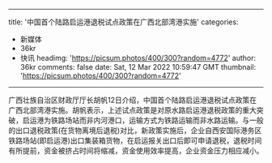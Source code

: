 
---
title: '中国首个陆路启运港退税试点政策在广西北部湾港实施'
categories: 
 - 新媒体
 - 36kr
 - 快讯
headimg: 'https://picsum.photos/400/300?random=4772'
author: 36kr
comments: false
date: Sat, 12 Mar 2022 10:59:47 GMT
thumbnail: 'https://picsum.photos/400/300?random=4772'
---

<div>   
广西壮族自治区财政厅厅长胡帆12日介绍，中国首个陆路启运港退税试点政策在广西北部湾港实施。胡帆表示，上述试点政策是对原水路启运港退税政策的重大突破，启运港为铁路场站而非内河港口，运输方式为铁路运输而非水路运输。与一般的出口退税政策(在货物离境后退税)对比，新政策实施后，企业自西安国际港务区铁路场站(即启运港)出口集装箱货物，在启运报关出口后即可申请退税，退税时间有所提前，资金被挤占时间将缩减，资金使用效率提高，企业资金压力相应减小。  
</div>
            